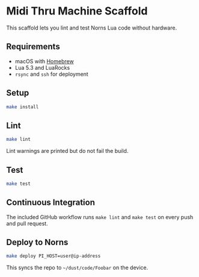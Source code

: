 # Midi Thru Machine Scaffold

This scaffold lets you lint and test Norns Lua code without hardware.

## Requirements
- macOS with [Homebrew](https://brew.sh/)
- Lua 5.3 and LuaRocks
- `rsync` and `ssh` for deployment

## Setup
```sh
make install
```

## Lint
```sh
make lint
```
Lint warnings are printed but do not fail the build.

## Test
```sh
make test
```

## Continuous Integration
The included GitHub workflow runs `make lint` and `make test` on every push and pull request.

## Deploy to Norns
```sh
make deploy PI_HOST=user@ip-address
```
This syncs the repo to `~/dust/code/Foobar` on the device.
